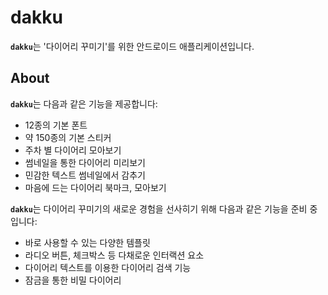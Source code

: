 # dakku
<b>`dakku`</b>는 '다이어리 꾸미기'를 위한 안드로이드 애플리케이션입니다.<br>

<!-- 구글 플레이 스토어에서 다운로드 할 수 있습니다.<br> -->
<!-- <a href="https://play.google.com/store/apps/details?id=com.roo_media_.noti_alarm"> -->
<!--     <img alt="Get it on Google Play" height="80" src="https://play.google.com/intl/en_us/badges/images/generic/en_badge_web_generic.png" /> -->
<!-- </a> -->

## About
<b>`dakku`</b>는 다음과 같은 기능을 제공합니다:
* 12종의 기본 폰트
* 약 150종의 기본 스티커
* 주차 별 다이어리 모아보기
* 썸네일을 통한 다이어리 미리보기
* 민감한 텍스트 썸네일에서 감추기
* 마음에 드는 다이어리 북마크, 모아보기

<b>`dakku`</b>는 다이어리 꾸미기의 새로운 경험을 선사히기 위해 다음과 같은 기능을 준비 중입니다:
* 바로 사용할 수 있는 다양한 템플릿
* 라디오 버튼, 체크박스 등 다채로운 인터랙션 요소
* 다이어리 텍스트를 이용한 다이어리 검색 기능
* 잠금을 통한 비밀 다이어리

<!-- `dakku` 유저 결과물:<br> -->
<!-- [<img alt="Input Keywords" hspace="1" vspace="10" width="40%" src="http://blog.kakaocdn.net/dn/dsn7i4/btqRcGvXER6/2uMk9QKiLv6gLtmBJvlluk/img.jpg" />](http://blog.kakaocdn.net/dn/dsn7i4/btqRcGvXER6/2uMk9QKiLv6gLtmBJvlluk/img.jpg)[<img alt="Manage Keywords" hspace="1" vspace="10" width="40%" src="http://blog.kakaocdn.net/dn/oVhHH/btqReQkMiut/XX5BIG3jFJoon6SpGkEXA1/img.jpg" />](http://blog.kakaocdn.net/dn/oVhHH/btqReQkMiut/XX5BIG3jFJoon6SpGkEXA1/img.jpg) -->
